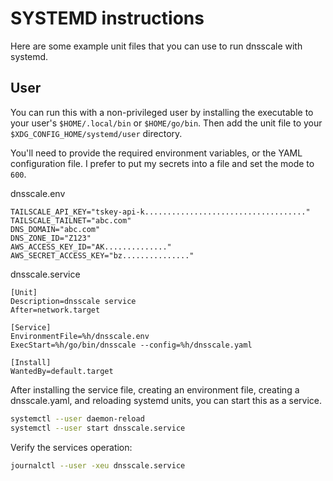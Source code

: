 # SYSTEMD instructions

Here are some example unit files that you can use to run dnsscale with systemd.

## User

You can run this with a non-privileged user by installing the executable to your user's `$HOME/.local/bin` or `$HOME/go/bin`.
Then add the unit file to your `$XDG_CONFIG_HOME/systemd/user` directory.

You'll need to provide the required environment variables, or the YAML configuration file.
I prefer to put my secrets into a file and set the mode to `600`.

dnsscale.env
```env
TAILSCALE_API_KEY="tskey-api-k...................................."
TAILSCALE_TAILNET="abc.com"
DNS_DOMAIN="abc.com"
DNS_ZONE_ID="Z123"
AWS_ACCESS_KEY_ID="AK.............."
AWS_SECRET_ACCESS_KEY="bz..............."

```

dnsscale.service
```systemd
[Unit]
Description=dnsscale service
After=network.target

[Service]
EnvironmentFile=%h/dnsscale.env
ExecStart=%h/go/bin/dnsscale --config=%h/dnsscale.yaml

[Install]
WantedBy=default.target
```

After installing the service file, creating an environment file, creating a dnsscale.yaml, and reloading systemd units, you can start this as a service.


```bash
systemctl --user daemon-reload
systemctl --user start dnsscale.service
```

Verify the services operation:
```bash
journalctl --user -xeu dnsscale.service
```


